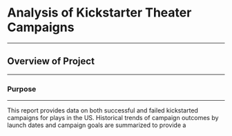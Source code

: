 # Analysis of Kickstarter Theater Campaigns
---
## Overview of Project
---
### Purpose
---
This report provides data on both successful and failed kickstarted campaigns for plays in the US. Historical trends of campaign outcomes by launch dates and campaign goals are summarized to provide a 

